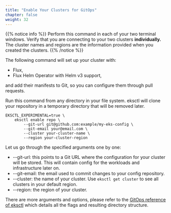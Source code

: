 ```yaml
---
title: "Enable Your Clusters for GitOps"
chapter: false
weight: 32
---
```

{{% notice info %}}
Perform this command in each of your two terminal windows. Verify that you are connecting to your two clusters **individually.** The cluster names and regions are the information provided when you created the clusters.
{{% /notice %}}

The following command will set up your cluster with:

- Flux,
- Flux Helm Operator with Helm v3 support,

and add their manifests to Git, so you can configure them through pull requests.

Run this command from any directory in your file system. eksctl will clone your repository in a temporary directory that will be removed later.

```
EKSCTL_EXPERIMENTAL=true \
    eksctl enable repo \
        --git-url git@github.com:example/my-eks-config \
        --git-email your@email.com \
        --cluster your-cluster-name \
        --region your-cluster-region
```

Let us go through the specified arguments one by one:

- --git-url: this points to a Git URL where the configuration for your cluster will be stored. This will contain config for the workloads and infrastructure later on.
- --git-email: the email used to commit changes to your config repository.
- --cluster: the name of your cluster. Use `eksctl get cluster` to see all clusters in your default region.
- --region: the region of your cluster.

There are more arguments and options, please refer to the [GitOps reference of eksctl](https://eksctl.io/usage/experimental/gitops/) which details all the flags and resulting directory structure.
